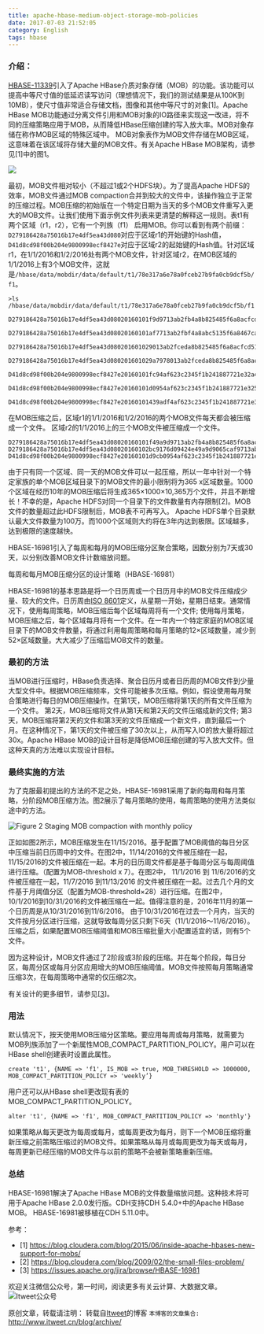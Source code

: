 ```yaml
---
title: apache-hbase-medium-object-storage-mob-policies
date: 2017-07-03 21:52:05
category: English
tags: hbase
---
```

### 介绍：

[HBASE-11339](https://issues.apache.org/jira/browse/HBASE-11339)引入了Apache HBase介质对象存储（MOB）的功能。该功能可以提高中等尺寸值的低延迟读写访问（理想情况下，我们的测试结果是从100K到10MB），使尺寸值非常适合存储文档，图像和其他中等尺寸的对象[1]。Apache HBase MOB功能通过分离文件引用和MOB对象的IO路径来实现这一改进，将不同的压缩策略应用于MOB，从而降低HBase压缩创建的写入放大率。MOB对象存储在称作MOB区域的特殊区域中。 MOB对象表作为MOB文件存储在MOB区域，这意味着在该区域将存储大量的MOB文件。有关Apache HBase MOB架构，请参见[1]中的图1。

![](https://github.com/itweet/labs/raw/master/BigData/img/Apache-HBase-MOB-Architecture.png)

最初，MOB文件相对较小（不超过1或2个HDFS块）。为了提高Apache HDFS的效率，MOB文件通过MOB compaction合并到较大的文件中，该操作独立于正常的压缩过程。MOB压缩的初始版在一个特定日期为当天的多个MOB文件重写入更大的MOB文件。让我们使用下面示例文件列表来更清楚的解释这一规则。表t1有两个区域（r1，r2），它有一个列族（f1） 启用MOB。你可以看到有两个前缀：`D279186428a75016b17e4df5ea43d080`对应于区域r1的开始键的Hash值，`D41d8cd98f00b204e9800998ecf8427e`对应于区域r2的起始键的Hash值。针对区域r1，在1/1/2016和1/2/2016处有两个MOB文件，针对区域r2，在MOB区域的1/1/2016上有3个MOB文件，这就是`/hbase/data/mobdir/data/default/t1/78e317a6e78a0fceb27b9fa0cb9dcf5b/f1`。

```
>ls  /hbase/data/mobdir/data/default/t1/78e317a6e78a0fceb27b9fa0cb9dcf5b/f1

D279186428a75016b17e4df5ea43d08020160101f9d9713ab2fb4a8b825485f6a8acfcd5

D279186428a75016b17e4df5ea43d08020160101af7713ab2fbf4a8abc5135f6a8467ca8

D279186428a75016b17e4df5ea43d080201601029013ab2fceda8b825485f6a8acfcd515

D279186428a75016b17e4df5ea43d080201601029a7978013ab2fceda8b825485f6a8acf

D41d8cd98f00b204e9800998ecf8427e20160101fc94af623c2345f1b241887721e32a48

D41d8cd98f00b204e9800998ecf8427e20160101d0954af623c2345f1b241887721e3259

D41d8cd98f00b204e9800998ecf8427e20160101439adf4af623c2345f1b241887721e32
```

在MOB压缩之后，区域r1的1/1/2016和1/2/2016的两个MOB文件每天都会被压缩成一个文件。 区域r2的1/1/2016上的三个MOB文件被压缩成一个文件。

```
D279186428a75016b17e4df5ea43d08020160101f49a9d9713ab2fb4a8b825485f6a8acf
D279186428a75016b17e4df5ea43d08020160102bc9176d09424e49a9d9065caf9713ab2
D41d8cd98f00b204e9800998ecf8427e20160101d9cb0954af623c2345f1b241887721e3
```

由于只有同一个区域、同一天的MOB文件可以一起压缩，所以一年中针对一个特定家族的单个MOB区域目录下的MOB文件的最小限制将为365 x区域数量。1000个区域在经历10年的MOB压缩后将生成365×1000×10,365万个文件，并且不断增长！不幸的是，Apache HDFS对同一个目录下的文件数量有内存限制[2]。MOB文件的数量超过此HDFS限制后，MOB表不可再写入。 Apache HDFS单个目录默认最大文件数量为100万。而1000个区域则大约将在3年内达到极限。区域越多，达到极限的速度越快。

HBASE-16981引入了每周和每月的MOB压缩分区聚合策略，因数分别为7天或30天，以分别改善MOB文件计数缩放问题。

每周和每月MOB压缩分区的设计策略（HBASE-16981）

HBASE-16981的基本思路是将一个日历周或一个日历月中的MOB文件压缩成少量、较大的文件。日历周由[ISO 8601](https://en.wikipedia.org/wiki/ISO_8601)定义，从星期一开始，星期日结束。通常情况下，使用每周策略，MOB压缩后每个区域每周将有一个文件; 使用每月策略，MOB压缩之后，每个区域每月将有一个文件。在一年内一个特定家庭的MOB区域目录下的MOB文件数量，将通过利用每周策略和每月策略的12×区域数量，减少到52×区域数量。大大减少了压缩后MOB文件的数量。

### 最初的方法

当MOB进行压缩时，HBase负责选择、聚合日历月或者日历周的MOB文件到少量大型文件中。根据MOB压缩频率，文件可能被多次压缩。例如，假设使用每月聚合策略进行每日的MOB压缩操作。在第1天，MOB压缩将第1天的所有文件压缩为一个文件。 第2天，MOB压缩将文件从第1天和第2天的文件压缩成新的文件; 第3天，MOB压缩将第2天的文件和第3天的文件压缩成一个新文件，直到最后一个月。在这种情况下，第1天的文件被压缩了30次以上，从而写入IO的放大量将超过30x。Apache HBase MOB的设计目标是降低MOB压缩创建的写入放大文件。但这种天真的方法难以实现设计目标。

### 最终实施的方法

为了克服最初提出的方法的不足之处，HBASE-16981采用了新的每周和每月策略，分阶段MOB压缩方法。图2展示了每月策略的使用，每周策略的使用方法类似途中的方法。

![Figure 2 Staging MOB compaction with monthly policy](https://github.com/itweet/labs/raw/master/BigData/img/Figure-2-Staging-MOB-compaction-with-monthly-policy.png)

正如如图2所示，MOB压缩发生在11/15/2016。基于配置了MOB阈值的每日分区中压缩当前日历周中的文件。在图2中，11/14/2016的文件被压缩在一起，11/15/2016的文件被压缩在一起。本月的日历周文件都是基于每周分区与每周阈值进行压缩。（配置为MOB-threshold x 7）。在图2中， 11/1/2016 到
11/6/2016的文件被压缩在一起，11/7/2016 到11/13/2016 的文件被压缩在一起。过去几个月的文件基于月阈值分区（配置为MOB-threshold×28）进行压缩。在图2中，10/1/2016到10/31/2016的文件被压缩在一起。值得注意的是，2016年11月的第一个日历周是从10/31/2016到11/6/2016。 由于10/31/2016在过去一个月内，当天的文件按月分区进行压缩，这就导致每周分区只剩下6天（11/1/2016〜11/6/2016）。压缩之后，如果配置MOB压缩阈值和MOB压缩批量大小配置适宜的话，则有5个文件。

因为这种设计，MOB文件通过了2阶段或3阶段的压缩。并在每个阶段，每日分区，每周分区或每月分区应用增大的MOB压缩阈值。MOB文件按照每月策略通常压缩3次，在每周策略中通常的仅压缩2次。

有关设计的更多细节，请参见[[3](https://issues.apache.org/jira/browse/HBASE-16981)]。

### 用法

默认情况下，按天使用MOB压缩分区策略。要应用每周或每月策略，就需要为MOB列族添加了一个新属性MOB_COMPACT_PARTITION_POLICY。用户可以在HBase shell创建表时设置此属性。

```
create 't1', {NAME => 'f1', IS_MOB => true, MOB_THRESHOLD => 1000000, MOB_COMPACT_PARTITION_POLICY => 'weekly’}
```

用户还可以从HBase shell更改现有表的MOB_COMPACT_PARTITION_POLICY。

```
alter 't1', {NAME => 'f1', MOB_COMPACT_PARTITION_POLICY => 'monthly'}
```

如果策略从每天更改为每周或每月，或每周更改为每月，则下一个MOB压缩将重新压缩之前策略压缩过的MOB文件。如果策略从每月或每周更改为每天或每月，每周更新已经压缩的MOB文件与以前的策略不会被新策略重新压缩。

### 总结

HBASE-16981解决了Apache HBase MOB的文件数量缩放问题。这种技术将可用于Apache HBase 2.0.0发行版。CDH支持CDH 5.4.0+中的Apache HBase MOB。 HBASE-16981被移植在CDH 5.11.0中。

参考：

- [1] https://blog.cloudera.com/blog/2015/06/inside-apache-hbases-new-support-for-mobs/
- [2] https://blog.cloudera.com/blog/2009/02/the-small-files-problem/
- [3] https://issues.apache.org/jira/browse/HBASE-16981

欢迎关注微信公众号，第一时间，阅读更多有关云计算、大数据文章。
![Itweet公众号](https://github.com/itweet/labs/raw/master/common/img/weixin_public.gif)

原创文章，转载请注明： 转载自[Itweet](http://www.itweet.cn)的博客
`本博客的文章集合:` http://www.itweet.cn/blog/archive/